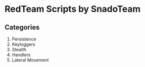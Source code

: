 # RedTeam Scripts by SnadoTeam

## Categories

1. Persistence
1. Keyloggers
1. Stealth
1. Handlers
1. Lateral Movement
